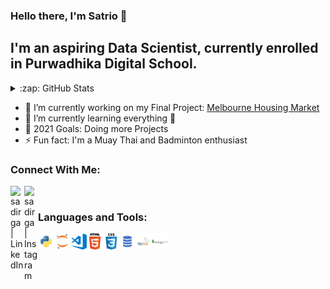 ### Hello there, I'm Satrio 👋


## I'm an aspiring Data Scientist, currently enrolled in Purwadhika Digital School.

<details>
  
  <summary>:zap: GitHub Stats</summary>
  
  ![Sadirga's github stats](https://github-readme-stats.sadirga.vercel.app/api?username=sadirga&show_icons=true&theme=merko&hide=stars,commits,prs,issues,contribs)
  
</details>


- 🔭 I’m currently working on my Final Project: [Melbourne Housing Market](https://github.com/sadirga/Final-Project-Melbourne-House-Price)
- 🌱 I’m currently learning everything 🤣
- 🥅 2021 Goals: Doing more Projects
- ⚡ Fun fact: I'm a Muay Thai and Badminton enthusiast


### Connect With Me:


[<img align="left" alt="sadirga | LinkedIn" width="22px" src="https://cdn.jsdelivr.net/npm/simple-icons@v3/icons/linkedin.svg">][linkedin]
[<img align="left" alt="sadirga | Instagram" width="22px" src="https://cdn.jsdelivr.net/npm/simple-icons@v3/icons/instagram.svg">][instagram]  

<br />

### Languages and Tools:
<img align="left" alt="Python" width="26px" src="https://raw.githubusercontent.com/github/explore/80688e429a7d4ef2fca1e82350fe8e3517d3494d/topics/python/python.png" />
<img align="left" alt="Jupyter" width="26px" src="https://raw.githubusercontent.com/github/explore/80688e429a7d4ef2fca1e82350fe8e3517d3494d/topics/jupyter-notebook/jupyter-notebook.png" />
<img align="left" alt="Visual Studio Code" width="26px" src="https://raw.githubusercontent.com/github/explore/80688e429a7d4ef2fca1e82350fe8e3517d3494d/topics/visual-studio-code/visual-studio-code.png" />
<img align="left" alt="HTML5" width="26px" src="https://raw.githubusercontent.com/github/explore/80688e429a7d4ef2fca1e82350fe8e3517d3494d/topics/html/html.png" />
<img align="left" alt="CSS3" width="26px" src="https://raw.githubusercontent.com/github/explore/80688e429a7d4ef2fca1e82350fe8e3517d3494d/topics/css/css.png" />
<img align="left" alt="SQL" width="26px" src="https://raw.githubusercontent.com/github/explore/80688e429a7d4ef2fca1e82350fe8e3517d3494d/topics/sql/sql.png" />
<img align="left" alt="MySQL" width="26px" src="https://raw.githubusercontent.com/github/explore/80688e429a7d4ef2fca1e82350fe8e3517d3494d/topics/mysql/mysql.png" />
<img align="left" alt="MongoDB" width="26px" src="https://raw.githubusercontent.com/github/explore/80688e429a7d4ef2fca1e82350fe8e3517d3494d/topics/mongodb/mongodb.png" />




[instagram]: https://www.instagram.com/sadirga/
[linkedin]: https://www.linkedin.com/in/sadirga/




<!--
[website]: https://codeSTACKr.com
[course]: http://vsCodeHero.com
[twitter]: https://twitter.com/codeSTACKr
[youtube]: https://youtube.com/codeSTACKr 
[webdevplaylist]: https://www.youtube.com/playlist?list=PLkwxH9e_vrAJ0WbEsFA9W3I1W-g_BTsbt
[jsplaylist]: https://www.youtube.com/playlist?list=PLkwxH9e_vrALRJKu7wfXby3MKeflhTu6B
[cssplaylist]: https://www.youtube.com/playlist?list=PLkwxH9e_vrALSdvZuEh6gqQdmDoDIoqz4
[reactplaylist]: https://www.youtube.com/playlist?list=PLkwxH9e_vrAK4TdffpxKY3QGyHCpxFcQ0
-->
